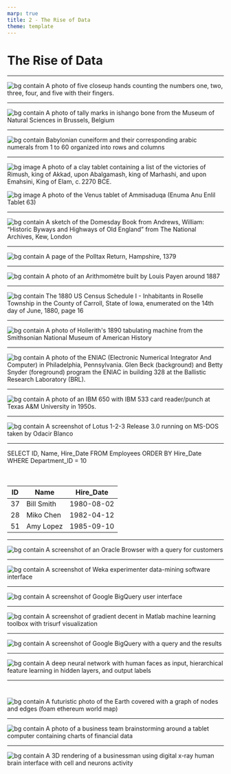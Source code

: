 ```yaml
---
marp: true
title: 2 - The Rise of Data
theme: template
---
```


<!-- _class: title-only -->

# The Rise of Data

<!--
Data... a collection of symbols representing the quality or quantity of a physical phenomenon.
-->

---

<!-- _class: one-pane -->

![bg contain A photo of five closeup hands counting the numbers one, two, three, four, and five with their fingers.](images/512-3.png)

<!--
Humans have likely been using data for as long as we've been counting on our fingers.
-->

---

<!-- _class: one-pane -->

![bg contain A photo of tally marks in ishango bone from the Museum of Natural Sciences in Brussels, Belgium](images/442-9.png)

<!-- _footer: Source: Museum of Natural Sciences in Brussels, Belgium -->

<!--
We have evidence of humans carving notches into wood, bone, and stone to count days, lunar cycles, and animals for at least the past forty-thousand years.
-->

---

<!-- _class: one-pane -->

![bg contain Babylonian cuneiform and their corresponding arabic numerals from 1 to 60 organized into rows and columns](images/502-8.png)

<!-- _footer: Source: Wikipedia: Babylonian Numerals -->

<!--
A few millennia ago, the Sumerians, Egyptians, and Chinese were recording written counts of items, animals, people, and astronomical observations.
-->

---

<!-- _class: two-pane -->

![bg image A photo of a clay tablet containing a list of the victories of Rimush, king of Akkad, upon Abalgamash, king of Marhashi, and upon Emahsini, King of Elam, c. 2270 BCE.](images/521-3.png)

![bg image A photo of the Venus tablet of Ammisaduqa (Enuma Anu Enlil Tablet 63)](images/521-5.png)

<!-- _footer: Source: Wikipedia -Venus tablet of Ammisaduqa -->

<!--
They recorded these data using clay tablets, papyrus, and parchment, using early writing systems like cuneiform, hieroglyphics, and logographs.
-->

---

<!-- _class: one-pane -->

![bg contain A sketch of the Domesday Book from Andrews, William: “Historic Byways and Highways of Old England” from The National Archives, Kew, London](images/503-10.png)

<!--
A few centuries ago, data were collected by governments for census and taxation, or by businesses for accounting, inventory, and transactions.
-->

---

<!-- _class: one-pane -->

![bg contain A page of the Polltax Return, Hampshire, 1379](images/522-7.png)

<!-- _footer: Source: Polltax Return, Hampshire, 1379 -->

<!--
Data at this point in history were recorded largely using quill pens in paper ledgers.
-->

---

<!-- _class: one-pane -->

![bg contain A photo of an Arithmomètre built by Louis Payen around 1887](images/504-4.png)

<!--
In the 1800s, mechanical computers radically sped up data processing and ushered in a new area of data analysis.
-->

---

<!-- _class: one-pane -->

![bg contain The 1880 US Census Schedule I - Inhabitants in Roselle Township in the County of Carroll, State of Iowa, enumerated on the 14th day of June, 1880, page 16](images/525-10.png)

<!--
For example, the 1880 US census took over 7 years to process and analyze without a computer.
-->

---

<!-- _class: one-pane -->

![bg contain A photo of Hollerith's 1890 tabulating machine from the Smithsonian National Museum of American History](images/514-6.png)

<!-- _footer: Source: Smithsonian National Museum of American History -->

<!--
However, the 1890 US census, took only 18 months thanks to Herman Hollerith's punch-card-based "Tabulating Machine".
-->

---

<!-- _class: one-pane -->

![bg contain A photo of the ENIAC (Electronic Numerical Integrator And Computer) in Philadelphia, Pennsylvania. Glen Beck (background) and Betty Snyder (foreground) program the ENIAC in building 328 at the Ballistic Research Laboratory (BRL).](images/505-8.png)

<!-- _footer: Source: US Army -->

<!--
In the 1900s, electrical computers dramatically increased both data storage and processing capabilities.
-->

---

<!-- _class: one-pane -->

![bg contain A photo of an IBM 650 with IBM 533 card reader/punch at Texas A&M University in 1950s.](images/519-3.png)

<!-- _footer: Source: Texas A & M -->

<!--
By the mid-1900s, digital computers allowed us to store and analyze data as bits of information encoded as ones and zeros.
-->

---

<!-- _class: one-pane -->

![bg contain A screenshot of Lotus 1-2-3 Release 3.0 running on MS-DOS taken by Odacir Blanco](images/506-10.png)

<!-- _footer: Source: Odacir Blanco -->

<!--
In the 1980s, the emergence of relational databases allowed us to efficiently store and process transactional data.
-->

---

<!-- _class: title-two-content-left-center -->

SELECT ID, Name, Hire_Date
FROM Employees
ORDER BY Hire_Date
WHERE Department_ID = 10
<br/>
<br/>
<br/>

| ID  | Name       | Hire_Date  |
| --- | ---------- | ---------- |
| 37  | Bill Smith | 1980-08-02 |
| 28  | Miko Chen  | 1982-04-12 |
| 51  | Amy  Lopez | 1985-09-10 |

<!--
We also saw the emergence of programming languages like structured query language which allow us to rapidly query and analyze data.
-->

---

<!-- _class: one-pane -->

![bg contain A screenshot of an Oracle Browser with a query for customers](images/slide-16.png)

<!--
In the 1990s, data warehouses, data marts, and data cubes were used to store and analyze ever-larger growing sets of data.
-->

---

<!-- _class: one-pane -->

![bg contain A screenshot of Weka experimenter data-mining software interface](images/515-7.png)

<!--
We also saw the emergence of data mining to allow us to discover patterns of interest in large data sets.
-->

---

<!-- _class: one-pane -->

![bg contain A screenshot of Google BigQuery user interface](images/slide-18.png)

<!--
In the 2000s, big-data platforms emerged to handle very large data sets by spreading data and processing across several computers in a cluster.
-->

---

<!-- _class: one-pane -->

![bg contain A screenshot of gradient decent in Matlab machine learning toolbox with trisurf visualization](images/slide-19.png)

<!--
We also saw the rise of machine learning - training computer algorithms on large sets of data to classify new data and make predictions.
-->

---

<!-- _class: one-pane -->

![bg contain A screenshot of Google BigQuery with a query and the results](images/517-8.png)

<!--
In the 2010s, cloud-scale distributed computing platforms emerged to handle storing and processing of data across thousands of computers in a data center.
-->

---

<!-- _class: one-pane -->

![bg contain A deep neural network with human faces as input, hierarchical feature learning in hidden layers, and output labels](images/slide-21.png)

<!--
This decade also ushered in the era of deep learning - training deep neural networks on very large data sets to classify and predict much more complex patterns of data.
-->

---

<!-- _class: one-pane -->

#

![bg contain A futuristic photo of the Earth covered with a graph of nodes and edges (foam ethereum world map)](images/510-7.png)

<!--
As we move into 2020s, the explosion of data from the internet of things is leading to a need for new methods to store and process data.
-->

---

<!-- _class: one-pane -->

![bg contain A photo of a business team brainstorming around a tablet computer containing charts of financial data](images/518-3.png)

<!--
In addition, the demand for modern data analysis has made data science one of the most in-demand professions of the 21st century.
-->

---

<!-- _class: one-pane -->

![bg contain A 3D rendering of a businessman using digital x-ray human brain interface with cell and neurons activity](images/511-3.png)

<!--
In the next decade and beyond, the field of data science will continue to grow and will likely evolve into data-driven artificial intelligence.

A new era of data that will almost certainly change our world in more ways than we could possibly imagine.
-->
